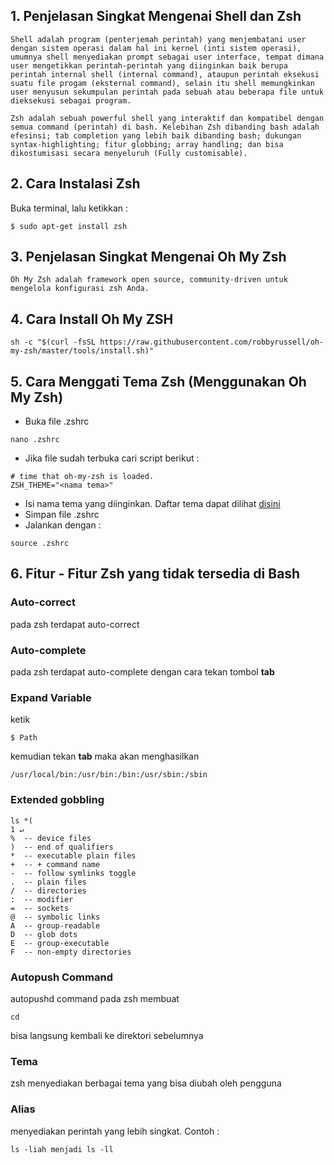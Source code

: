 ## 1. Penjelasan Singkat Mengenai Shell dan Zsh
```
Shell adalah program (penterjemah perintah) yang menjembatani user dengan sistem operasi dalam hal ini kernel (inti sistem operasi), umumnya shell menyediakan prompt sebagai user interface, tempat dimana user mengetikkan perintah-perintah yang diinginkan baik berupa perintah internal shell (internal command), ataupun perintah eksekusi suatu file progam (eksternal command), selain itu shell memungkinkan user menyusun sekumpulan perintah pada sebuah atau beberapa file untuk dieksekusi sebagai program.
```
```
Zsh adalah sebuah powerful shell yang interaktif dan kompatibel dengan semua command (perintah) di bash. Kelebihan Zsh dibanding bash adalah efesinsi; tab completion yang lebih baik dibanding bash; dukungan syntax-highlighting; fitur globbing; array handling; dan bisa dikostumisasi secara menyeluruh (Fully customisable).
```

## 2. Cara Instalasi Zsh
Buka terminal, lalu ketikkan :
```
$ sudo apt-get install zsh
```

## 3. Penjelasan Singkat Mengenai Oh My Zsh
```
Oh My Zsh adalah framework open source, community-driven untuk mengelola konfigurasi zsh Anda.
```

## 4. Cara Install Oh My ZSH
```
sh -c "$(curl -fsSL https://raw.githubusercontent.com/robbyrussell/oh-my-zsh/master/tools/install.sh)"
```

## 5. Cara Menggati Tema Zsh (Menggunakan Oh My Zsh)
* Buka file .zshrc
```
nano .zshrc
```
* Jika file sudah terbuka cari script berikut :
```
# time that oh-my-zsh is loaded.
ZSH_THEME="<nama tema>"
```
*  Isi nama tema yang diinginkan. Daftar tema dapat dilihat [disini](https://github.com/robbyrussell/oh-my-zsh/wiki/themes)
* Simpan file .zshrc
* Jalankan dengan :
```
source .zshrc
```

## 6. Fitur - Fitur Zsh yang tidak tersedia di Bash
### Auto-correct
pada zsh terdapat auto-correct

### Auto-complete
pada zsh terdapat auto-complete dengan cara tekan tombol **tab**

### Expand Variable
ketik
``` 
$ Path
```
kemudian tekan **tab**
maka akan menghasilkan 
```
/usr/local/bin:/usr/bin:/bin:/usr/sbin:/sbin
```
### Extended gobbling
 ```
 ls *(                                                                   1 ↵
%  -- device files
)  -- end of qualifiers
*  -- executable plain files
+  -- + command name
-  -- follow symlinks toggle
.  -- plain files
/  -- directories
:  -- modifier
=  -- sockets
@  -- symbolic links
A  -- group-readable
D  -- glob dots
E  -- group-executable
F  -- non-empty directories
 ```

### Autopush Command
 autopushd command pada zsh membuat 
 ```
 cd
 ```
 bisa langsung kembali ke direktori sebelumnya

### Tema
 zsh menyediakan berbagai tema yang bisa diubah oleh pengguna

### Alias 
 menyediakan perintah yang lebih singkat. Contoh :
 ```
ls -liah menjadi ls -ll
 ```